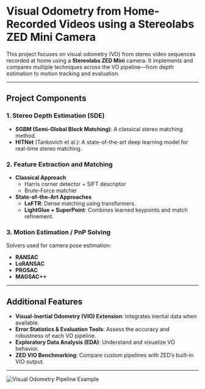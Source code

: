 # Visual Odometry from Home-Recorded Videos using a Stereolabs ZED Mini Camera

This project focuses on visual odometry (VO) from stereo video sequences recorded at home using a **Stereolabs ZED Mini** camera. It implements and compares multiple techniques across the VO pipeline—from depth estimation to motion tracking and evaluation.

---

## Project Components

### 1. Stereo Depth Estimation (SDE)
- **SGBM (Semi-Global Block Matching)**: A classical stereo matching method.
- **HITNet** (Tankovich et al.): A state-of-the-art deep learning model for real-time stereo matching.

### 2. Feature Extraction and Matching
- **Classical Approach**
  - Harris corner detector + SIFT descriptor
  - Brute-Force matcher
- **State-of-the-Art Approaches**
  - **LoFTR**: Dense matching using transformers.
  - **LightGlue + SuperPoint**: Combines learned keypoints and match refinement.

### 3. Motion Estimation / PnP Solving
Solvers used for camera pose estimation:
- **RANSAC**
- **LoRANSAC**
- **PROSAC**
- **MAGSAC++**

---

## Additional Features

- **Visual-Inertial Odometry (VIO) Extension**: Integrates inertial data when available.
- **Error Statistics & Evaluation Tools**: Assess the accuracy and robustness of each VO pipeline.
- **Exploratory Data Analysis (EDA)**: Understand and visualize VO behavior.
- **ZED VIO Benchmarking**: Compare custom pipelines with ZED’s built-in VIO output.

---

![Visual Odometry Pipeline Example](https://github.com/user-attachments/assets/33d3247d-fc53-4f7b-925c-9df6ef463dcf)

